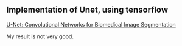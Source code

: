 ## Implementation of Unet, using tensorflow
[U-Net: Convolutional Networks for Biomedical Image Segmentation](https://arxiv.org/abs/1505.04597)

My result is not very good.